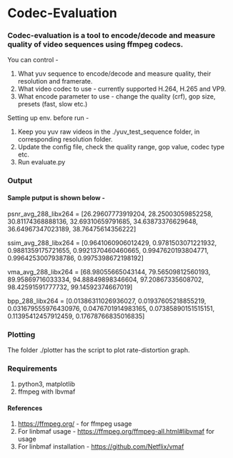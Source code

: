 # Codec-Evaluation

### Codec-evaluation is a tool to encode/decode and measure quality of video sequences using ffmpeg codecs.

You can control -
1. What yuv sequence to encode/decode and measure quality, their resolution and framerate.
2. What video codec to use - currently supported H.264, H.265 and VP9.
3. What encode parameter to use - change the quality (crf), gop size, presets (fast, slow etc.)


Setting up env. before run -
1. Keep you yuv raw videos in the ./yuv_test_sequence folder, in corresponding resolution folder.
2. Update the config file, check the quality range, gop value, codec type etc.
3. Run evaluate.py


### Output 

#### Sample putput is shown below - 
psnr_avg_288_libx264 =  [26.29607773919204, 28.25003059852258, 30.81174368888136, 32.69310659791685, 34.63873376629648, 36.64967347023189, 38.76475614356222]

ssim_avg_288_libx264 =  [0.9641060906012429, 0.9781503071221932, 0.9881359175721655, 0.9921370460460665, 0.9947620193804771, 0.9964253007938786, 0.9975398672198192]

vma_avg_288_libx264 =  [68.98055665043144, 79.56509812560193, 89.95869716033334, 94.88849898346604, 97.20867335608702, 98.42591591777732, 99.14592374667019]

bpp_288_libx264 =  [0.01386311026936027, 0.01937605218855219, 0.031679555976430976, 0.0476701914983165, 0.07385890151515151, 0.11395412457912459, 0.17678766835016835]


### Plotting

The folder ./plotter has the script to plot rate-distortion graph.


### Requirements 

1. python3,  matplotlib
2. ffmpeg with lbvmaf

#### References 
1. https://ffmpeg.org/ - for ffmpeg usage
2. For linbmaf usage -  https://ffmpeg.org/ffmpeg-all.html#libvmaf for usage
3. For linbmaf installation - https://github.com/Netflix/vmaf
